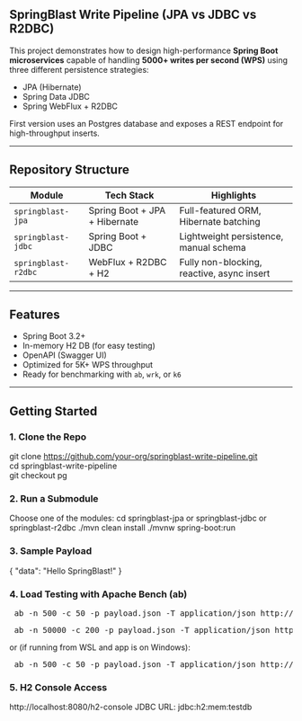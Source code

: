 ## SpringBlast Write Pipeline (JPA vs JDBC vs R2DBC)

This project demonstrates how to design high-performance **Spring Boot microservices** capable of handling **5000+ writes per second (WPS)** using three different persistence strategies:

- JPA (Hibernate)
- Spring Data JDBC
- Spring WebFlux + R2DBC

First version uses an Postgres database and exposes a REST endpoint for high-throughput inserts.

---

## Repository Structure

| Module              | Tech Stack                    | Highlights                                 |
|---------------------|-------------------------------|--------------------------------------------|
| `springblast-jpa`   | Spring Boot + JPA + Hibernate | Full-featured ORM, Hibernate batching      |
| `springblast-jdbc`  | Spring Boot + JDBC            | Lightweight persistence, manual schema     |
| `springblast-r2dbc` | WebFlux + R2DBC + H2          | Fully non-blocking, reactive, async insert |

---

## Features

- Spring Boot 3.2+
- In-memory H2 DB (for easy testing)
- OpenAPI (Swagger UI)
- Optimized for 5K+ WPS throughput
- Ready for benchmarking with `ab`, `wrk`, or `k6`

---

## Getting Started


### 1. Clone the Repo


git clone https://github.com/your-org/springblast-write-pipeline.git  
cd springblast-write-pipeline  
git checkout pg  


### 2. Run a Submodule
Choose one of the modules: cd springblast-jpa or springblast-jdbc or springblast-r2dbc
./mvn clean install
./mvnw spring-boot:run

### 3. Sample Payload
{
  "data": "Hello SpringBlast!"
}

### 4. Load Testing with Apache Bench (ab)
<pre> ab -n 500 -c 50 -p payload.json -T application/json http://localhost:8080/api/v1/data </pre>
<pre> ab -n 50000 -c 200 -p payload.json -T application/json http://localhost:8084/api/data </pre>

or (if running from WSL and app is on Windows):

<pre> ab -n 500 -c 50 -p payload.json -T application/json http://&lt;WINDOWS_IP&gt;:8080/api/v1/data </pre> 


### 5. H2 Console Access
http://localhost:8080/h2-console
JDBC URL: jdbc:h2:mem:testdb



